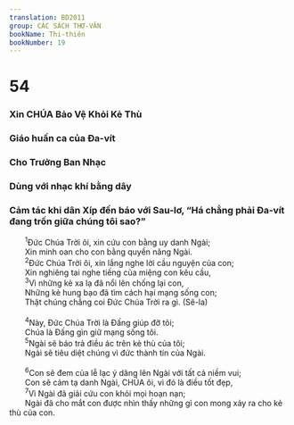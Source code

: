 ```yaml
---
translation: BD2011
group: CÁC SÁCH THƠ-VĂN
bookName: Thi-thiên 
bookNumber: 19
---
```


<div class="title"><h1>54</h1><h3>Xin CHÚA Bảo Vệ Khỏi Kẻ Thù</h3><h3>Giáo huấn ca của Ða-vít</h3><h3>Cho Trưởng Ban Nhạc</h3><h3>Dùng với nhạc khí bằng dây</h3><h3>Cảm tác khi dân Xíp đến báo với Sau-lơ, “Há chẳng phải Ða-vít đang trốn giữa chúng tôi sao?”</h3></div>
<span class="verse thi_54_1">  <sup>1</sup>Ðức Chúa Trời ôi, xin cứu con bằng uy danh Ngài;<br/>  Xin minh oan cho con bằng quyền năng Ngài.<br/></span>
<span class="verse thi_54_2">  <sup>2</sup>Ðức Chúa Trời ôi, xin lắng nghe lời cầu nguyện của con;<br/>  Xin nghiêng tai nghe tiếng của miệng con kêu cầu,<br/></span>
<span class="verse thi_54_3">  <sup>3</sup>Vì những kẻ xa lạ đã nổi lên chống lại con,<br/>  Những kẻ hung bạo đã tìm cách hại mạng sống con;<br/>  Thật chúng chẳng coi Ðức Chúa Trời ra gì. (Sê-la)<br/><br/></span>
<span class="verse thi_54_4">  <sup>4</sup>Này, Ðức Chúa Trời là Ðấng giúp đỡ tôi;<br/>  Chúa là Ðấng gìn giữ mạng sống tôi.<br/></span>
<span class="verse thi_54_5">  <sup>5</sup>Ngài sẽ báo trả điều ác trên kẻ thù của tôi;<br/>  Ngài sẽ tiêu diệt chúng vì đức thành tín của Ngài.<br/><br/></span>
<span class="verse thi_54_6">  <sup>6</sup>Con sẽ đem của lễ lạc ý dâng lên Ngài với tất cả niềm vui;<br/>  Con sẽ cảm tạ danh Ngài, CHÚA ôi, vì đó là điều tốt đẹp,<br/></span>
<span class="verse thi_54_7">  <sup>7</sup>Vì Ngài đã giải cứu con khỏi mọi hoạn nạn;<br/>  Ngài đã cho mắt con được nhìn thấy những gì con mong xảy ra cho kẻ thù của con.<br/></span>

